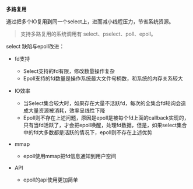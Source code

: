 **多路复用**

通过把多个IO复用到同一个select上，进而减小线程压力，节省系统资源。

> 支持多路复用的系统调用有 select、pselect、poll、epoll。

select 缺陷与epoll改进：

* fd支持
  * Select支持的fd有限，修改数量操作复杂
  * Epoll支持的fd数量是操作系统最大文件句柄数，和系统的内存关系较大

* IO效率

  * 当Select集合较大时，如果存在大量不活跃fd，每次的全集合fd轮询会造成大量资源被消耗，效率呈线性下降
  * Epoll则不存在上述问题，原因是epoll是被每个fd上面的callback实现的，只有当fd活跃了，才会把epoll唤醒，处理fd数据，但是，如果select集合中的fd大多数都是活跃的情况下，epoll则不存在上述优势

* mmap

  * epoll使用mmap把fd信息通知到用户空间

* API

  * epoll的api使用更加简单

  
